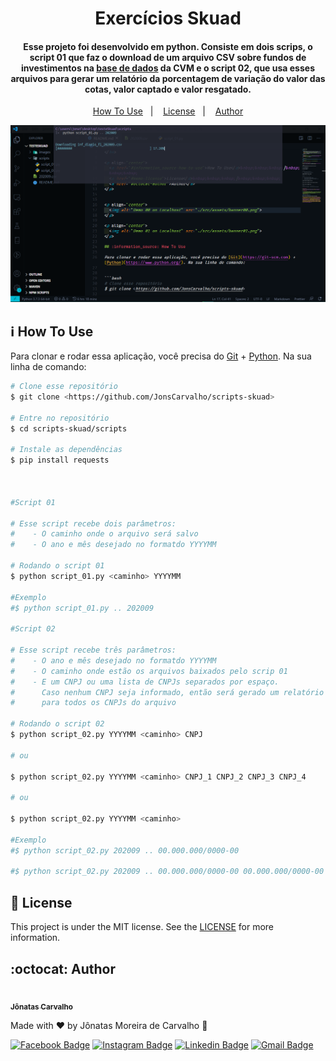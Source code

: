 <h1 align="center">
    Exercícios Skuad
</h1>

<h4 align="center">
    Esse projeto foi desenvolvido em python. Consiste em dois scrips, o script 01 que faz o download de um arquivo CSV sobre fundos de investimentos na <a href="http://dados.cvm.gov.br/dados/FI/DOC/INF_DIARIO/DADOS/" itemprop="url">base de dados</a> da CVM e o script 02, que usa esses arquivos para gerar um relatório da porcentagem de variação do valor das cotas, valor captado e valor resgatado.
</h4>

<p align="center">
  <a href="#information_source-how-to-use">How To Use</a>&nbsp;&nbsp;&nbsp;|&nbsp;&nbsp;&nbsp;
  <a href="#memo-license">License</a>&nbsp;&nbsp;&nbsp;|&nbsp;&nbsp;&nbsp;
  <a href="#octocat-author">Author</a>
</p>


<p align="center">
  <img alt="Captura de tela" src="./captures/cap.png">
</p>

## :information_source: How To Use

Para clonar e rodar essa aplicação, você precisa do [Git](https://git-scm.com) + [Python](https://www.python.org/). Na sua linha de comando:


```bash
# Clone esse repositório
$ git clone <https://github.com/JonsCarvalho/scripts-skuad>

# Entre no repositório
$ cd scripts-skuad/scripts

# Instale as dependências
$ pip install requests



#Script 01

# Esse script recebe dois parâmetros:
#    - O caminho onde o arquivo será salvo
#    - O ano e mês desejado no formatdo YYYYMM

# Rodando o script 01
$ python script_01.py <caminho> YYYYMM

#Exemplo
#$ python script_01.py .. 202009

#Script 02

# Esse script recebe três parâmetros:
#    - O ano e mês desejado no formatdo YYYYMM
#    - O caminho onde estão os arquivos baixados pelo scrip 01
#    - E um CNPJ ou uma lista de CNPJs separados por espaço. 
#      Caso nenhum CNPJ seja informado, então será gerado um relatório
#      para todos os CNPJs do arquivo

# Rodando o script 02
$ python script_02.py YYYYMM <caminho> CNPJ

# ou

$ python script_02.py YYYYMM <caminho> CNPJ_1 CNPJ_2 CNPJ_3 CNPJ_4

# ou

$ python script_02.py YYYYMM <caminho>

#Exemplo
#$ python script_02.py 202009 .. 00.000.000/0000-00

#$ python script_02.py 202009 .. 00.000.000/0000-00 00.000.000/0000-00 

```

## :memo: License
This project is under the MIT license. See the [LICENSE](https://github.com/JonsCarvalho/scripts-skuad/blob/master/LICENSE) for more information.

## :octocat: Author

<a href="https://github.com/JonsCarvalho/">
 <img style="border-radius: 50%;" src="https://instagram.fgnm3-1.fna.fbcdn.net/v/t51.2885-15/sh0.08/e35/s750x750/52681227_1093077257544412_4231522194413210212_n.jpg?_nc_ht=instagram.fgnm3-1.fna.fbcdn.net&_nc_cat=104&_nc_ohc=40FEU5nRmAgAX_-2Dkq&oh=755023013cad1db081b9fc5b1d176850&oe=5F7954BA" width="100px;" alt=""/>
 <br />
 <sub><b>Jônatas Carvalho</b></sub>
</a>

Made with :heart: by Jônatas Moreira de Carvalho :vulcan_salute:

[![Facebook Badge](https://img.shields.io/badge/-Jônatas%20Carvalho-1ca0f1?style=flat-square&labelColor=1ca0f1&logo=facebook&logoColor=white&link=https://www.facebook.com/J.o.n.a.t.a.s.C.a.r.v.a.l.h.o.w/)](https://www.facebook.com/J.o.n.a.t.a.s.C.a.r.v.a.l.h.o.w/) [![Instagram Badge](https://img.shields.io/badge/-@jonscarvalho-purple?style=flat-square&labelColor=purple&logo=instagram&logoColor=white&link=https://www.instagram.com/jonscarvalho/)](https://www.instagram.com/jonscarvalho/) [![Linkedin Badge](https://img.shields.io/badge/-Jônatas-blue?style=flat-square&logo=Linkedin&logoColor=white&link=https://www.linkedin.com/in/jonscarvalho/)](https://www.linkedin.com/in/jonscarvalho/) [![Gmail Badge](https://img.shields.io/badge/-jonatascarvalhow@gmail.com-c14438?style=flat-square&logo=Gmail&logoColor=white&link=mailto:jonatascarvalhow@gmail.com)](mailto:jonatascarvalhow@gmail.com)

